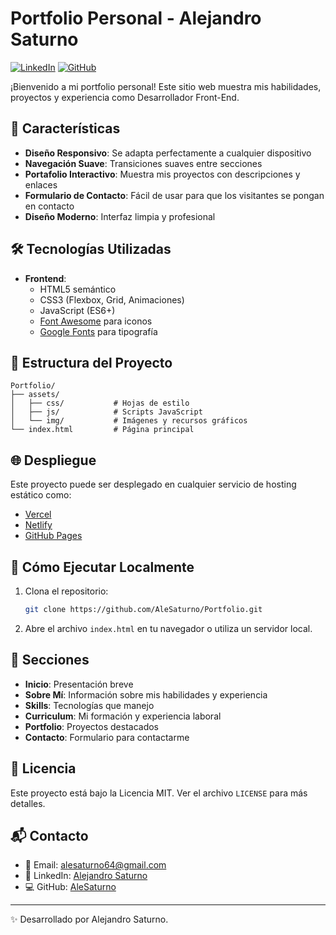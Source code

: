 # Portfolio Personal - Alejandro Saturno

[![LinkedIn](https://img.shields.io/badge/LinkedIn-Alejandro_Saturno-blue?style=flat-square&logo=linkedin)](https://www.linkedin.com/in/alejandro-saturno/)
[![GitHub](https://img.shields.io/badge/GitHub-AleSaturno-181717?style=flat-square&logo=github)](https://github.com/AleSaturno)

¡Bienvenido a mi portfolio personal! Este sitio web muestra mis habilidades, proyectos y experiencia como Desarrollador Front-End.

## 🚀 Características

- **Diseño Responsivo**: Se adapta perfectamente a cualquier dispositivo
- **Navegación Suave**: Transiciones suaves entre secciones
- **Portafolio Interactivo**: Muestra mis proyectos con descripciones y enlaces
- **Formulario de Contacto**: Fácil de usar para que los visitantes se pongan en contacto
- **Diseño Moderno**: Interfaz limpia y profesional

## 🛠️ Tecnologías Utilizadas

- **Frontend**:
  - HTML5 semántico
  - CSS3 (Flexbox, Grid, Animaciones)
  - JavaScript (ES6+)
  - [Font Awesome](https://fontawesome.com/) para iconos
  - [Google Fonts](https://fonts.google.com/) para tipografía

## 🎨 Estructura del Proyecto

```
Portfolio/
├── assets/
│   ├── css/           # Hojas de estilo
│   ├── js/            # Scripts JavaScript
│   └── img/           # Imágenes y recursos gráficos
└── index.html         # Página principal
```

## 🌐 Despliegue

Este proyecto puede ser desplegado en cualquier servicio de hosting estático como:
- [Vercel](https://vercel.com/)
- [Netlify](https://www.netlify.com/)
- [GitHub Pages](https://pages.github.com/)

## 🚀 Cómo Ejecutar Localmente

1. Clona el repositorio:
   ```bash
   git clone https://github.com/AleSaturno/Portfolio.git
   ```

2. Abre el archivo `index.html` en tu navegador o utiliza un servidor local.

## 📱 Secciones

- **Inicio**: Presentación breve
- **Sobre Mí**: Información sobre mis habilidades y experiencia
- **Skills**: Tecnologías que manejo
- **Curriculum**: Mi formación y experiencia laboral
- **Portfolio**: Proyectos destacados
- **Contacto**: Formulario para contactarme

## 📝 Licencia

Este proyecto está bajo la Licencia MIT. Ver el archivo `LICENSE` para más detalles.

## 📬 Contacto

- 📧 Email: alesaturno64@gmail.com
- 💼 LinkedIn: [Alejandro Saturno](https://www.linkedin.com/in/alejandro-saturno/)
- 💻 GitHub: [AleSaturno](https://github.com/AleSaturno)

---

✨ Desarrollado por Alejandro Saturno.
